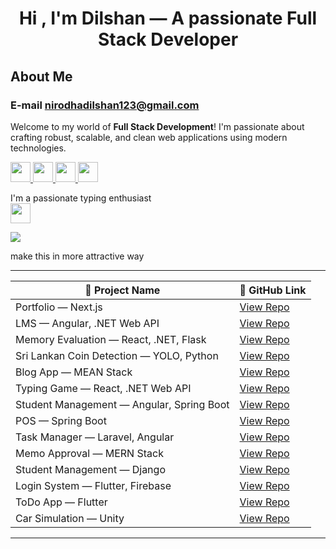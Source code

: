 <h1 align="center">Hi , I'm Dilshan — A passionate Full Stack Developer</h1>

##  About Me
### E-mail [nirodhadilshan123@gmail.com](mailto:nirodhadilshan123@gmail.com)
Welcome to my world of **Full Stack Development**! I'm passionate about crafting robust, scalable, and clean web applications using modern technologies.

<a href="https://dilshannirodha.github.io/portfolio---NextJs/">
  <img src="https://img.shields.io/badge/Portfolio-Visit-green?logo=vercel" height="32">
</a>

<a href="mailto:nirodhadilshan123@gmail.com">
  <img src="https://img.shields.io/badge/Email-Me-red?logo=gmail" height="32">
</a>  
 
<a href="https://www.linkedin.com/in/dilshan-nirodha-585a5631b">
  <img src="https://img.shields.io/badge/LinkedIn-Connect-blue?logo=linkedin&logoColor=white" height="32">
</a>

<a href="https://dilshannirodha.github.io/deploy-react-typing-game/">
  <img src="https://img.shields.io/badge/My%20Typing%20Game-Play%20Now-blue?logo=react" height="32">
</a>

I'm a passionate typing enthusiast  
<img src="https://img.shields.io/badge/Typing%20Speed-120%20WPM-brightgreen" height="32">

<p align="left">
  <img src="https://skillicons.dev/icons?i=js,ts,angular,react,next,flutter,cs,dotnet,java,python,dart,nodejs,spring,html,css,tailwind,git,github,postman,vscode,idea,mysql,mongodb" />
</p>   make this in more attractive way

----

| 🧩 Project Name                              | 🔗 GitHub Link                                                                 |
|---------------------------------------------|--------------------------------------------------------------------------------|
| Portfolio — Next.js                         | [View Repo](https://github.com/dilshannirodha/portfolio---NextJs.git)          |
| LMS — Angular, .NET Web API                 | [View Repo](https://github.com/dilshannirodha/lms-angular-dotnet.git)          |
| Memory Evaluation — React, .NET, Flask      | [View Repo](https://github.com/dilshannirodha/Memory-testing-application-dotnet-react-flask.git) |
| Sri Lankan Coin Detection — YOLO, Python    | [View Repo](https://github.com/dilshannirodha/sri-lankan-coin-detection-opencv-yolo.git) |
| Blog App — MEAN Stack                       | [View Repo](https://github.com/dilshannirodha/Blog-App-MEAN-Stack.git)         |
| Typing Game — React, .NET Web API           | [View Repo](https://github.com/dilshannirodha/React-Typing-App.git)            |
| Student Management — Angular, Spring Boot   | [View Repo](https://github.com/dilshannirodha/student-mangement-system-angular-springboot.git) |
| POS — Spring Boot                           | [View Repo](https://github.com/dilshannirodha/pos-springboot.git)              |
| Task Manager — Laravel, Angular             | [View Repo](https://github.com/dilshannirodha/Task-Manager-Laravel-Angular.git) |
| Memo Approval — MERN Stack                  | [View Repo](https://github.com/dilshannirodha/memo-approval-system-MERN.git)   |
| Student Management — Django                 | [View Repo](https://github.com/dilshannirodha/django-student-management-system.git) |
| Login System — Flutter, Firebase            | [View Repo](https://github.com/dilshannirodha/loginApp-flutter-firebase.git)   |
| ToDo App — Flutter                          | [View Repo](https://github.com/dilshannirodha/To-do-flutter.git)               |
| Car Simulation — Unity                      | [View Repo](https://github.com/dilshannirodha/unity-car-simulation.git)        |

---



